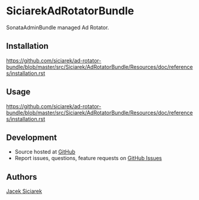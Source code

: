SiciarekAdRotatorBundle
=======================

SonataAdminBundle managed Ad Rotator.


## Installation

https://github.com/siciarek/ad-rotator-bundle/blob/master/src/Siciarek/AdRotatorBundle/Resources/doc/references/installation.rst


## Usage

https://github.com/siciarek/ad-rotator-bundle/blob/master/src/Siciarek/AdRotatorBundle/Resources/doc/references/installation.rst


## Development

- Source hosted at [GitHub](https://github.com/siciarek/ad-rotator-bundle)
- Report issues, questions, feature requests on [GitHub Issues](https://github.com/siciarek/ad-rotator-bundle/issues)


## Authors

[Jacek Siciarek](https://github.com/siciarek)

